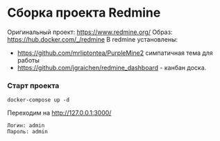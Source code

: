 # Сборка проекта Redmine
Оригинальный проект: https://www.redmine.org/
Образ: https://hub.docker.com/_/redmine
В redmine установлены:
- https://github.com/mrliptontea/PurpleMine2 симпатичная тема для работы
- https://github.com/jgraichen/redmine_dashboard - канбан доска.

### Старт проекта
```
docker-compose up -d
```
Переходим на http://127.0.0.1:3000/

```
Логин: admin
Пароль: admin
```
